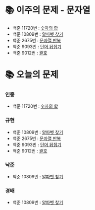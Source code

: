 # 📚 이주의 문제 - 문자열
- 백준 11720번 : [숫자의 합](https://www.acmicpc.net/problem/11720)
- 백준 10809번 : [알파벳 찾기](https://www.acmicpc.net/problem/10809)
- 백준 2675번 : [문자열 반복](https://www.acmicpc.net/problem/2675)
- 백준 9093번 : [단어 뒤집기](https://www.acmicpc.net/problem/9093)
- 백준 9012번 : [괄호](https://www.acmicpc.net/problem/9012)

# 📚 오늘의 문제
### 인종
- 백준 11720번 : [숫자의 합](https://www.acmicpc.net/problem/11720)
### 규현
- 백준 10809번 : [알파벳 찾기](https://www.acmicpc.net/problem/10809)
- 백준 2675번 : [문자열 반복](https://www.acmicpc.net/problem/2675)
- 백준 9093번 : [단어 뒤집기](https://www.acmicpc.net/problem/9093)
- 백준 9012번 : [괄호](https://www.acmicpc.net/problem/9012)

### 낙준
- 백준 10809번 : [알파벳 찾기](https://www.acmicpc.net/problem/10809)

### 경배
- 백준 10809번 : [알파벳 찾기](https://www.acmicpc.net/problem/10809)

